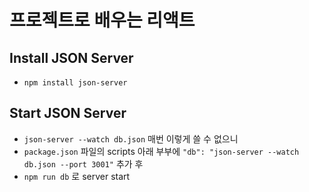 # 프로젝트로 배우는 리액트

## Install JSON Server
- `npm install json-server`

## Start JSON Server
- `json-server --watch db.json` 매번 이렇게 쓸 수 없으니 
- `package.json` 파일의 scripts 아래 부부에 `"db": "json-server --watch db.json --port 3001"` 추가 후
- `npm run db` 로 server start
